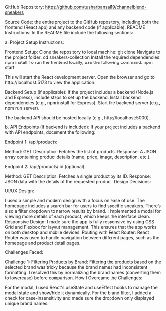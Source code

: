 GitHub Repository:
https://github.com/tusharbansal19/channelblend-sneakers


Source Code: the entire project to the GitHub repository, including both the frontend (React app) and any backend code (if applicable).
README Instructions: In the README file include the following sections:

a. Project Setup Instructions:


Frontend Setup:
Clone the repository to local machine:
git clone <repository-url>
Navigate to the project folder:
cd sneakers-collection
Install the required dependencies:
npm install
To run the frontend locally, use the following command:
npm start

This will start the React development server. Open the browser and go to http://localhost:5173 to view the application.




Backend Setup (if applicable):
If the project includes a backend (Node.js and Express), include steps to set up the backend.
Install backend dependencies (e.g., npm install for Express).
Start the backend server (e.g., npm run server).


The backend API should be hosted locally (e.g., http://localhost:5000).


b. API Endpoints (if backend is included):
If your project includes a backend with API endpoints, document the following:


Endpoint 1: /api/products:

Method: GET
Description: Fetches the list of products.
Response: A JSON array containing product details (name, price, image, description, etc.).

Endpoint 2: /api/products/:id (optional):

Method: GET
Description: Fetches a single product by its ID.
Response: JSON data with the details of the requested product.
Design Decisions:

UI/UX Design: 

I used a simple and modern design with a focus on ease of use. The homepage includes a search bar for users to find specific sneakers. There’s also a filter dropdown to narrow results by brand. I implemented a modal for viewing more details of each product, which keeps the interface clean.
Responsive Design: I made sure the app is fully responsive by using CSS Grid and Flexbox for layout management. This ensures that the app works on both desktop and mobile devices.
Routing with React Router: React Router was used to handle navigation between different pages, such as the homepage and product detail pages.


Challenges Faced:


Challenge 1: Filtering Products by Brand: Filtering the products based on the selected brand was tricky because the brand names had inconsistent formatting. I resolved this by normalizing the brand names (converting them to lowercase) before comparison.
How I Overcame the Challenges:

For the modal, I used React's useState and useEffect hooks to manage the modal state and show/hide it dynamically.
For the brand filter, I added a check for case-insensitivity and made sure the dropdown only displayed unique brand names.